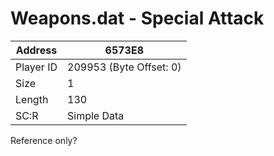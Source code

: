 
#  Weapons.dat - Special Attack
Address   | 6573E8
----------|-------------
Player ID | 209953 (Byte Offset: 0)
Size 	  | 1
Length 	  | 130
SC:R      | Simple Data

Reference only?
